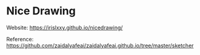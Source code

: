 # Nice Drawing
Website: https://irislxxy.github.io/nicedrawing/

Reference: https://github.com/zaidalyafeai/zaidalyafeai.github.io/tree/master/sketcher
